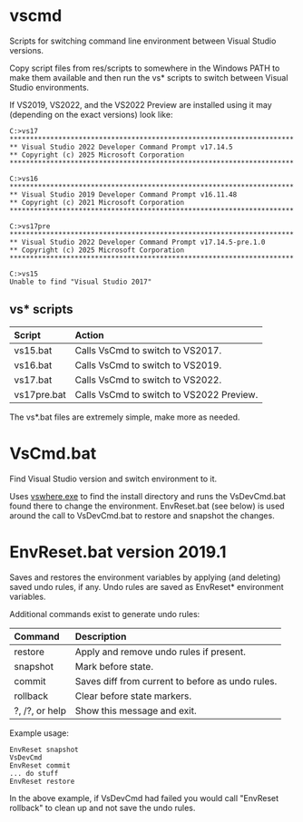 <!--
Copyright Glen Knowles 2025.
Distributed under the Boost Software License, Version 1.0.
-->

# vscmd

Scripts for switching command line environment between Visual Studio versions.

Copy script files from res/scripts to somewhere in the Windows PATH to make
them available and then run the vs* scripts to switch between Visual Studio
environments.

If VS2019, VS2022, and the VS2022 Preview are installed using it may
(depending on the exact versions) look like:

~~~ console
C:>vs17
**********************************************************************
** Visual Studio 2022 Developer Command Prompt v17.14.5
** Copyright (c) 2025 Microsoft Corporation
**********************************************************************

C:>vs16
**********************************************************************
** Visual Studio 2019 Developer Command Prompt v16.11.48
** Copyright (c) 2021 Microsoft Corporation
**********************************************************************

C:>vs17pre
**********************************************************************
** Visual Studio 2022 Developer Command Prompt v17.14.5-pre.1.0
** Copyright (c) 2025 Microsoft Corporation
**********************************************************************

C:>vs15
Unable to find "Visual Studio 2017"
~~~

## vs* scripts

| Script      | Action                                   |
| :---------- | :--------------------------------------- |
| vs15.bat    | Calls VsCmd to switch to VS2017.         |
| vs16.bat    | Calls VsCmd to switch to VS2019.         |
| vs17.bat    | Calls VsCmd to switch to VS2022.         |
| vs17pre.bat | Calls VsCmd to switch to VS2022 Preview. |

The vs*.bat files are extremely simple, make more as needed.

# VsCmd.bat
Find Visual Studio version and switch environment to it.

Uses [vswhere.exe](https://github.com/microsoft/vswhere) to find the install
directory and runs the VsDevCmd.bat found there to change the environment.
EnvReset.bat (see below) is used around the call to VsDevCmd.bat to restore and
snapshot the changes.

# EnvReset.bat version 2019.1
Saves and restores the environment variables by applying (and deleting)
saved undo rules, if any. Undo rules are saved as EnvReset* environment
variables.

Additional commands exist to generate undo rules:

| Command        | Description                                      |
| :------------- | :----------------------------------------------- |
| restore        | Apply and remove undo rules if present.          |
| snapshot       | Mark before state.                               |
| commit         | Saves diff from current to before as undo rules. |
| rollback       | Clear before state markers.                      |
| ?, /?, or help | Show this message and exit.                      |

Example usage:

~~~ console
EnvReset snapshot
VsDevCmd
EnvReset commit
... do stuff
EnvReset restore
~~~

In the above example, if VsDevCmd had failed you would call
"EnvReset rollback" to clean up and not save the undo rules.

